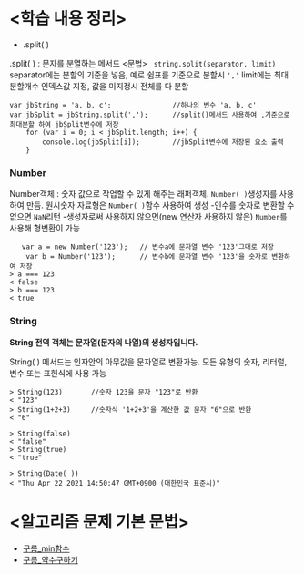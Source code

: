 # <학습 내용 정리> 
 - .split( )

  .split( ) : 문자를 분열하는 메서드
<문법>
` string.split(separator, limit)`
separator에는 분할의 기준을 넣음, 예로 쉼표를 기준으로 분할시 `','`
limit에는 최대 분할개수 인덱스값 지정, 값을 미지정시 전체를 다 분할 
```
var jbString = 'a, b, c';               //하나의 변수 'a, b, c' 
var jbSplit = jbString.split(',');      //split()메서드 사용하여 ,기준으로 최대분할 하여 jbSplit변수에 저장 
    for (var i = 0; i < jbSplit.length; i++) {  
        console.log(jbSplit[i]);        //jbSplit변수에 저장된 요소 출력 
    }
```
### Number
Number객체 : 숫자 값으로 작업할 수 있게 해주는 래퍼객체. `Number( )`생성자를 사용하여 만듬. 원시숫자 자료형은 `Number( )`함수 사용하여 생성
-인수를 숫자로 변환할 수 없으면 `NaN`리턴
-생성자로써 사용하지 않으면(new 연산자 사용하지 않은) `Number`를 사용해 형변환이 가능 

```
   var a = new Number('123');   // 변수a에 문자열 변수 '123'그대로 저장 
    var b = Number('123');      // 변수b에 문자열 변수 '123'을 숫자로 변환하여 저장 
> a === 123
< false
> b === 123
< true 
```
### String
**String 전역 객체는 문자열(문자의 나열)의 생성자입니다.**

String( ) 메서드는 인자안의 아무값을 문자열로 변환가능. 모든 유형의 숫자, 리터럴, 변수 또는 표현식에 사용 가능 
```
> String(123)       //숫자 123을 문자 "123"로 반환
< "123"
> String(1+2+3)     //숫자식 '1+2+3'을 계산한 값 문자 "6"으로 반환
< "6"
```
```
> String(false)   
< "false"
> String(true)     
< "true"
```
```
> String(Date( ))        
< "Thu Apr 22 2021 14:50:47 GMT+0900 (대한민국 표준시)"
```

# <알고리즘 문제 기본 문법>

- [구름_min함수](../algorithm/구름_min함수.md)
- [구름_약수구하기](../algorithm/구름_약수구하기.md)